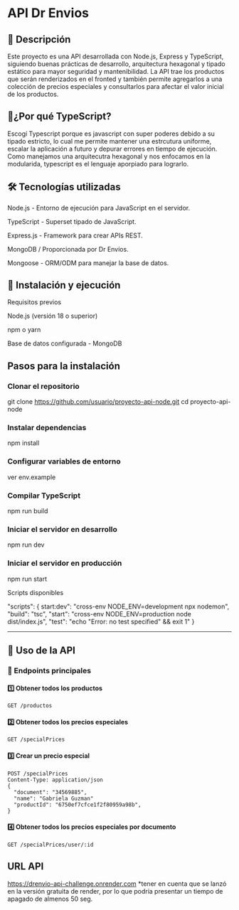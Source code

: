 # API Dr Envios

## 📌 Descripción

Este proyecto es una API desarrollada con Node.js, Express y TypeScript, siguiendo buenas prácticas de desarrollo, arquitectura hexagonal y tipado estático para mayor seguridad y mantenibilidad. La API trae los productos que serán renderizados en el fronted y también permite agregarlos a una colección de precios especiales y consultarlos para afectar el valor inicial de los productos.

## 🚀¿Por qué TypeScript?

Escogí Typescript porque es javascript con super poderes debido a su tipado estricto, lo cual me permite mantener una estrcutura uniforme, escalar la aplicación a futuro y depurar errores en tiempo de ejecución. Como manejamos una arquitecutra hexagonal y nos enfocamos en la modularida, typescript es el lenguaje aporpiado para lograrlo.

## 🛠 Tecnologías utilizadas

Node.js - Entorno de ejecución para JavaScript en el servidor.

TypeScript - Superset tipado de JavaScript.

Express.js - Framework para crear APIs REST.

MongoDB / Proporcionada por Dr Envíos.

Mongoose - ORM/ODM para manejar la base de datos.


## 🔧 Instalación y ejecución

Requisitos previos

Node.js (versión 18 o superior)

npm o yarn

Base de datos configurada - MongoDB 


## Pasos para la instalación

### Clonar el repositorio
git clone https://github.com/usuario/proyecto-api-node.git
cd proyecto-api-node

### Instalar dependencias
npm install

### Configurar variables de entorno
ver env.example

### Compilar TypeScript
npm run build

### Iniciar el servidor en desarrollo
npm run dev 

### Iniciar el servidor en producción
npm run start

Scripts disponibles

"scripts": {
  start:dev": "cross-env NODE_ENV=development npx nodemon",
  "build": "tsc",
  "start": "cross-env NODE_ENV=production node dist/index.js",
  "test": "echo \"Error: no test specified\" && exit 1"
}

---

## 📡 Uso de la API
### 🔗 Endpoints principales
#### 1️⃣ Obtener todos los productos
```http
GET /productos
```
#### 2️⃣ Obtener todos los precios especiales
```http
GET /specialPrices
```
#### 3️⃣ Crear un precio especial
```http
POST /specialPrices
Content-Type: application/json
{
  "document": "34569885",
  "name": "Gabriela Guzman" 
  "productId": "6750ef7cfce1f2f80959a98b",
}
```
#### 4️⃣ Obtener todos los precios especiales por documento 
```http
GET /specialPrices/user/:id
```

## URL API
https://drenvio-api-challenge.onrender.com
*tener en cuenta que se lanzó en la versión gratuita de render, por lo que podría presentar un tiempo de apagado de almenos 50 seg.

